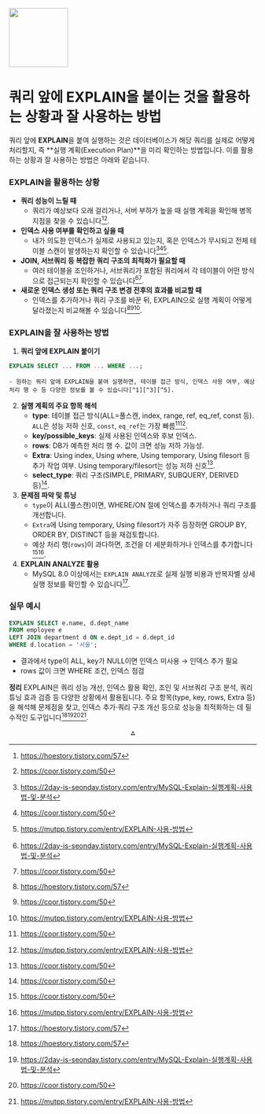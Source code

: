 <img src="https://r2cdn.perplexity.ai/pplx-full-logo-primary-dark%402x.png" class="logo" width="120"/>

# 쿼리 앞에 EXPLAIN을 붙이는 것을 활용하는 상황과 잘 사용하는 방법

쿼리 앞에 **EXPLAIN**을 붙여 실행하는 것은 데이터베이스가 해당 쿼리를 실제로 어떻게 처리할지, 즉 **실행 계획(Execution Plan)**을 미리 확인하는 방법입니다. 이를 활용하는 상황과 잘 사용하는 방법은 아래와 같습니다.

### EXPLAIN을 활용하는 상황

- **쿼리 성능이 느릴 때**
    - 쿼리가 예상보다 오래 걸리거나, 서버 부하가 높을 때 실행 계획을 확인해 병목 지점을 찾을 수 있습니다[^1][^4].
- **인덱스 사용 여부를 확인하고 싶을 때**
    - 내가 의도한 인덱스가 실제로 사용되고 있는지, 혹은 인덱스가 무시되고 전체 테이블 스캔이 발생하는지 확인할 수 있습니다[^3][^4][^5].
- **JOIN, 서브쿼리 등 복잡한 쿼리 구조의 최적화가 필요할 때**
    - 여러 테이블을 조인하거나, 서브쿼리가 포함된 쿼리에서 각 테이블이 어떤 방식으로 접근되는지 확인할 수 있습니다[^3][^4].
- **새로운 인덱스 생성 또는 쿼리 구조 변경 전후의 효과를 비교할 때**
    - 인덱스를 추가하거나 쿼리 구조를 바꾼 뒤, EXPLAIN으로 실행 계획이 어떻게 달라졌는지 비교해볼 수 있습니다[^1][^4][^5].


### EXPLAIN을 잘 사용하는 방법

1. **쿼리 앞에 EXPLAIN 붙이기**

```sql
EXPLAIN SELECT ... FROM ... WHERE ...;
```

    - 원하는 쿼리 앞에 EXPLAIN을 붙여 실행하면, 테이블 접근 방식, 인덱스 사용 여부, 예상 처리 행 수 등 다양한 정보를 볼 수 있습니다[^1][^3][^5].
2. **실행 계획의 주요 항목 해석**
    - **type**: 테이블 접근 방식(ALL=풀스캔, index, range, ref, eq_ref, const 등). `ALL`은 성능 저하 신호, `const`, `eq_ref`는 가장 빠름[^4][^5].
    - **key/possible_keys**: 실제 사용된 인덱스와 후보 인덱스.
    - **rows**: DB가 예측한 처리 행 수. 값이 크면 성능 저하 가능성.
    - **Extra**: Using index, Using where, Using temporary, Using filesort 등 추가 작업 여부. Using temporary/filesort는 성능 저하 신호[^4].
    - **select_type**: 쿼리 구조(SIMPLE, PRIMARY, SUBQUERY, DERIVED 등)[^4].
3. **문제점 파악 및 튜닝**
    - `type`이 ALL(풀스캔)이면, WHERE/ON 절에 인덱스를 추가하거나 쿼리 구조를 개선합니다.
    - `Extra`에 Using temporary, Using filesort가 자주 등장하면 GROUP BY, ORDER BY, DISTINCT 등을 재검토합니다.
    - 예상 처리 행(`rows`)이 과다하면, 조건을 더 세분화하거나 인덱스를 추가합니다[^4][^5].
4. **EXPLAIN ANALYZE 활용**
    - MySQL 8.0 이상에서는 `EXPLAIN ANALYZE`로 실제 실행 비용과 반복자별 상세 실행 정보를 확인할 수 있습니다[^1].

### 실무 예시

```sql
EXPLAIN SELECT e.name, d.dept_name
FROM employee e
LEFT JOIN department d ON e.dept_id = d.dept_id
WHERE d.location = '서울';
```

- 결과에서 type이 ALL, key가 NULL이면 인덱스 미사용 → 인덱스 추가 필요
- rows 값이 크면 WHERE 조건, 인덱스 점검

**정리**
EXPLAIN은 쿼리 성능 개선, 인덱스 활용 확인, 조인 및 서브쿼리 구조 분석, 쿼리 튜닝 효과 검증 등 다양한 상황에서 활용됩니다. 주요 항목(type, key, rows, Extra 등)을 해석해 문제점을 찾고, 인덱스 추가·쿼리 구조 개선 등으로 성능을 최적화하는 데 필수적인 도구입니다[^1][^3][^4][^5].

<div style="text-align: center">⁂</div>

[^1]: https://hoestory.tistory.com/57

[^2]: https://datarian.io/blog/postgresql-using-explain

[^3]: https://2day-is-seonday.tistory.com/entry/MySQL-Explain-실행계획-사용법-및-분석

[^4]: https://coor.tistory.com/50

[^5]: https://mutpp.tistory.com/entry/EXPLAIN-사용-방법

[^6]: https://kukim.tistory.com/128

[^7]: https://velog.io/@jeong_hun_hui/MySQL%EC%97%90%EC%84%9C-Explain%EC%9D%84-%EC%9D%B4%EC%9A%A9%ED%95%98%EC%97%AC-%EC%8B%A4%ED%96%89-%EA%B3%84%ED%9A%8D-%EB%B6%84%EC%84%9D%ED%95%98%EA%B8%B0

[^8]: https://thalals.tistory.com/349

[^9]: https://zzang9ha.tistory.com/436

